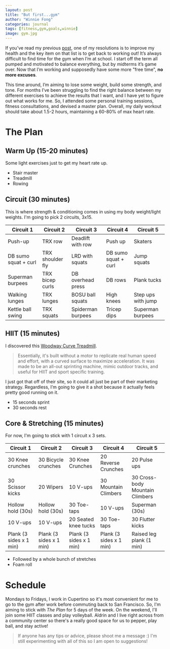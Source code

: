 ```yaml
---
layout: post
title: "But first...gym"
author: "Winnie Fong"
categories: journal
tags: [fitness,gym,goals,winnie]
image: gym.jpg
---
```


If you’ve read my previous [post](https://ws-ds.github.io/journal/new-year-better-me.html), one of my resolutions is to improve my health and the key item on that list is to get back to working out!
It’s always difficult to find time for the gym when I’m at school. I start off the term all pumped and motivated to balance everything,
but by midterms it’s game over. Now that I’m working and supposedly have some more "free time", **no  more excuses**.

This time around, I’m aiming to lose some weight, build some strength, and tone. For months I’ve been struggling to find the right balance
between my different exercises to achieve the results that I want, and I have yet to figure out what works for me. So,
I attended some personal training sessions, fitness consultations, and devised a master plan. Overall, my daily workout should
take about 1.5-2 hours, maintaining a 60-80% of max heart rate.

# The Plan

## Warm Up (15-20 minutes)
Some light exercises just to get my heart rate up.
- Stair master
- Treadmill
- Rowing

## Circuit (30 minutes)
This is where strength & conditioning comes in using my body weight/light weights. I'm going to pick 2 circuits, 3x15.

Circuit 1             | Circuit 2            | Circuit 3             | Circuit 4            | Circuit 5
--------------------- | ------------------- | -------------------- | -------------------- | ----------------- |
Push-up              | TRX row        | Deadlift with row    | Push up | Skaters
DB sumo squat + curl | TRX shoulder fly | LRD with squats | DB sumo squat + curl | Jump squats |
Superman burpees | TRX bicep curls | DB overhead press | DB rows | Plank tucks |
Walking lunges | TRX lunges | BOSU ball squats | High knees | Step ups with jump |
Kettle ball swing | TRX squats | Spiderman burpees | Tricep dips | Superman burpees |

## HIIT (15 minutes)
I discovered this [Woodway Curve Treadmill](http://www.treadmillreviews.net/woodway-curve/).
> Essentially, it's built without a motor to replicate real human speed and effort, with a curved surface to maximize acceleration. It was made to be an all-out sprinting machine, mimic outdoor
> tracks, and useful for HIIT and sport specific training.

I just got that off of their site, so it could all just be part of their marketing strategy. Regardless, I’m going to give it a shot because it actually feels pretty good running on it.
- 15 seconds sprint
- 30 seconds rest

## Core & Stretching (15 minutes)
For now, I'm going to stick with 1 circuit x 3 sets.

Circuit 1             | Circuit 2            | Circuit 3             | Circuit 4            | Circuit 5
--------------------- | ------------------- | -------------------- | -------------------- | ----------------- |
30 Knee crunches | 30 Bicycle crunches | 30 Knee Crunches | 20 Reverse Crunches | 20 Pulse ups |
30 Scissor kicks | 20 Wipers | 10 V-ups | 30 Mountain Climbers | 30 Cross-body Mountain Climbers |
Hollow hold (30s) | Hollow hold (30s) | 30 Toe-taps | 10 V-ups | Superman (30s) |
10 V-ups | 10 V-ups | 20 Seated knee tucks | 30 Toe-taps | 30 Flutter kicks |
Plank (3 sides x 1 min) | Plank (3 sides x 1 min) | Plank (3 sides x 1 min) | Plank (3 sides x 1 min) | Raised leg plank (1 min) |

- Followed by a whole bunch of stretches
- Foam roll

# Schedule
Mondays to Fridays, I work in Cupertino so it's most convenient for me to go to the gym after work before commuting back to San Francisco. So,
I'm aiming to stick with *The Plan* for 5 days of the week. On the weekend, I'll join some HIIT classes and play volleyball. Aldrin and I live
right across from a community center so there's a really good space for us to pepper, play ball, and stay active!

> If anyone has any tips or advice, please shoot me a message :) I'm still experimenting with all of this so I am open to suggestions!






